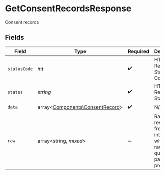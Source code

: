 # GetConsentRecordsResponse

Consent records


## Fields

| Field                                                                       | Type                                                                        | Required                                                                    | Description                                                                 | Example                                                                     |
| --------------------------------------------------------------------------- | --------------------------------------------------------------------------- | --------------------------------------------------------------------------- | --------------------------------------------------------------------------- | --------------------------------------------------------------------------- |
| `statusCode`                                                                | *int*                                                                       | :heavy_check_mark:                                                          | HTTP Response Status Code                                                   | 200                                                                         |
| `status`                                                                    | *string*                                                                    | :heavy_check_mark:                                                          | HTTP Response Status                                                        | OK                                                                          |
| `data`                                                                      | array<[Components\ConsentRecord](../../Models/Components/ConsentRecord.md)> | :heavy_check_mark:                                                          | N/A                                                                         |                                                                             |
| `raw`                                                                       | array<string, *mixed*>                                                      | :heavy_minus_sign:                                                          | Raw response from the integration when raw=true query param is provided     |                                                                             |